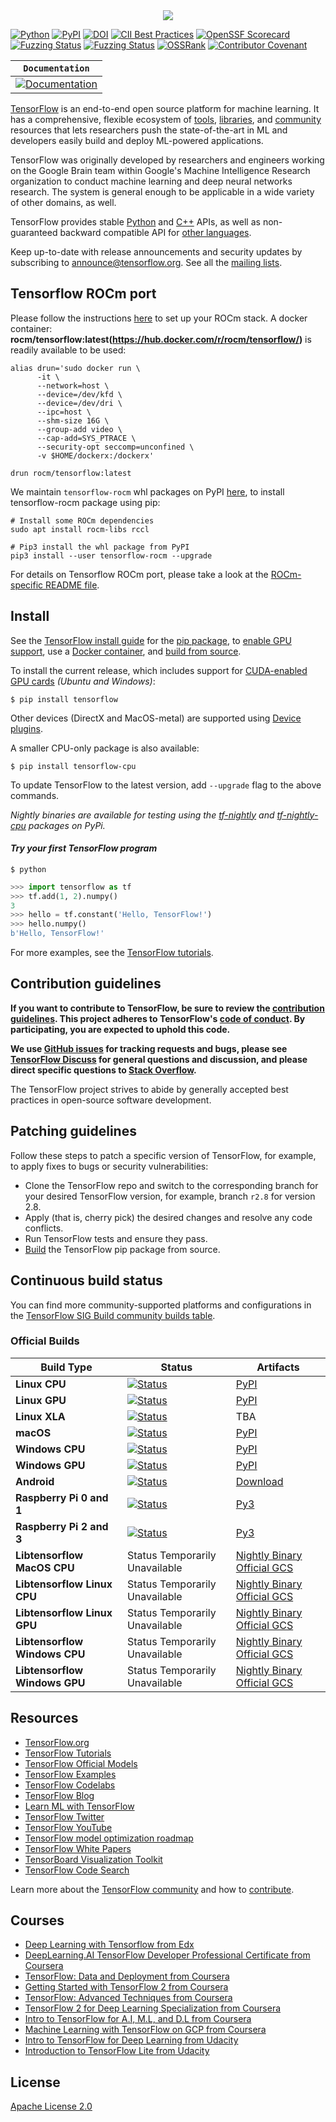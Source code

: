<div align="center">
  <img src="https://www.tensorflow.org/images/tf_logo_horizontal.png">
</div>

[![Python](https://img.shields.io/pypi/pyversions/tensorflow.svg?style=plastic)](https://badge.fury.io/py/tensorflow)
[![PyPI](https://badge.fury.io/py/tensorflow.svg)](https://badge.fury.io/py/tensorflow)
[![DOI](https://zenodo.org/badge/DOI/10.5281/zenodo.4724125.svg)](https://doi.org/10.5281/zenodo.4724125)
[![CII Best Practices](https://bestpractices.coreinfrastructure.org/projects/1486/badge)](https://bestpractices.coreinfrastructure.org/projects/1486)
[![OpenSSF Scorecard](https://api.securityscorecards.dev/projects/github.com/tensorflow/tensorflow/badge)](https://api.securityscorecards.dev/projects/github.com/tensorflow/tensorflow)
[![Fuzzing Status](https://oss-fuzz-build-logs.storage.googleapis.com/badges/tensorflow.svg)](https://bugs.chromium.org/p/oss-fuzz/issues/list?sort=-opened&can=1&q=proj:tensorflow)
[![Fuzzing Status](https://oss-fuzz-build-logs.storage.googleapis.com/badges/tensorflow-py.svg)](https://bugs.chromium.org/p/oss-fuzz/issues/list?sort=-opened&can=1&q=proj:tensorflow-py)
[![OSSRank](https://shields.io/endpoint?url=https://ossrank.com/shield/44)](https://ossrank.com/p/44)
[![Contributor Covenant](https://img.shields.io/badge/Contributor%20Covenant-v1.4%20adopted-ff69b4.svg)](CODE_OF_CONDUCT.md)

**`Documentation`** |
------------------- |
[![Documentation](https://img.shields.io/badge/api-reference-blue.svg)](https://www.tensorflow.org/api_docs/) |

[TensorFlow](https://www.tensorflow.org/) is an end-to-end open source platform
for machine learning. It has a comprehensive, flexible ecosystem of
[tools](https://www.tensorflow.org/resources/tools),
[libraries](https://www.tensorflow.org/resources/libraries-extensions), and
[community](https://www.tensorflow.org/community) resources that lets
researchers push the state-of-the-art in ML and developers easily build and
deploy ML-powered applications.

TensorFlow was originally developed by researchers and engineers working on the
Google Brain team within Google's Machine Intelligence Research organization to
conduct machine learning and deep neural networks research. The system is
general enough to be applicable in a wide variety of other domains, as well.

TensorFlow provides stable [Python](https://www.tensorflow.org/api_docs/python)
and [C++](https://www.tensorflow.org/api_docs/cc) APIs, as well as
non-guaranteed backward compatible API for
[other languages](https://www.tensorflow.org/api_docs).

Keep up-to-date with release announcements and security updates by subscribing
to
[announce@tensorflow.org](https://groups.google.com/a/tensorflow.org/forum/#!forum/announce).
See all the [mailing lists](https://www.tensorflow.org/community/forums).

## Tensorflow ROCm port

Please follow the instructions [here](https://github.com/RadeonOpenCompute/ROCm-docker/blob/master/quick-start.md) to set up your ROCm stack.
A docker container: **rocm/tensorflow:latest(https://hub.docker.com/r/rocm/tensorflow/)** is readily available to be used:
```
alias drun='sudo docker run \
      -it \
      --network=host \
      --device=/dev/kfd \
      --device=/dev/dri \
      --ipc=host \
      --shm-size 16G \
      --group-add video \
      --cap-add=SYS_PTRACE \
      --security-opt seccomp=unconfined \
      -v $HOME/dockerx:/dockerx'

drun rocm/tensorflow:latest
```


We maintain `tensorflow-rocm` whl packages on PyPI [here](https://pypi.org/project/tensorflow-rocm), to install tensorflow-rocm package using pip:
```
# Install some ROCm dependencies
sudo apt install rocm-libs rccl

# Pip3 install the whl package from PyPI
pip3 install --user tensorflow-rocm --upgrade
```
For details on Tensorflow ROCm port, please take a look at the [ROCm-specific README file](README.ROCm.md).

## Install

See the [TensorFlow install guide](https://www.tensorflow.org/install) for the
[pip package](https://www.tensorflow.org/install/pip), to
[enable GPU support](https://www.tensorflow.org/install/gpu), use a
[Docker container](https://www.tensorflow.org/install/docker), and
[build from source](https://www.tensorflow.org/install/source).

To install the current release, which includes support for
[CUDA-enabled GPU cards](https://www.tensorflow.org/install/gpu) *(Ubuntu and
Windows)*:

```
$ pip install tensorflow
```

Other devices (DirectX and MacOS-metal) are supported using
[Device plugins](https://www.tensorflow.org/install/gpu_plugins#available_devices).

A smaller CPU-only package is also available:

```
$ pip install tensorflow-cpu
```

To update TensorFlow to the latest version, add `--upgrade` flag to the above
commands.

*Nightly binaries are available for testing using the
[tf-nightly](https://pypi.python.org/pypi/tf-nightly) and
[tf-nightly-cpu](https://pypi.python.org/pypi/tf-nightly-cpu) packages on PyPi.*

#### *Try your first TensorFlow program*

```shell
$ python
```

```python
>>> import tensorflow as tf
>>> tf.add(1, 2).numpy()
3
>>> hello = tf.constant('Hello, TensorFlow!')
>>> hello.numpy()
b'Hello, TensorFlow!'
```

For more examples, see the
[TensorFlow tutorials](https://www.tensorflow.org/tutorials/).

## Contribution guidelines

**If you want to contribute to TensorFlow, be sure to review the
[contribution guidelines](CONTRIBUTING.md). This project adheres to TensorFlow's
[code of conduct](CODE_OF_CONDUCT.md). By participating, you are expected to
uphold this code.**

**We use [GitHub issues](https://github.com/tensorflow/tensorflow/issues) for
tracking requests and bugs, please see
[TensorFlow Discuss](https://groups.google.com/a/tensorflow.org/forum/#!forum/discuss)
for general questions and discussion, and please direct specific questions to
[Stack Overflow](https://stackoverflow.com/questions/tagged/tensorflow).**

The TensorFlow project strives to abide by generally accepted best practices in
open-source software development.

## Patching guidelines

Follow these steps to patch a specific version of TensorFlow, for example, to
apply fixes to bugs or security vulnerabilities:

*   Clone the TensorFlow repo and switch to the corresponding branch for your
    desired TensorFlow version, for example, branch `r2.8` for version 2.8.
*   Apply (that is, cherry pick) the desired changes and resolve any code
    conflicts.
*   Run TensorFlow tests and ensure they pass.
*   [Build](https://www.tensorflow.org/install/source) the TensorFlow pip
    package from source.

## Continuous build status

You can find more community-supported platforms and configurations in the
[TensorFlow SIG Build community builds table](https://github.com/tensorflow/build#community-supported-tensorflow-builds).

### Official Builds

Build Type                    | Status                                                                                                                                                                           | Artifacts
----------------------------- | -------------------------------------------------------------------------------------------------------------------------------------------------------------------------------- | ---------
**Linux CPU**                 | [![Status](https://storage.googleapis.com/tensorflow-kokoro-build-badges/ubuntu-cc.svg)](https://storage.googleapis.com/tensorflow-kokoro-build-badges/ubuntu-cc.html)           | [PyPI](https://pypi.org/project/tf-nightly/)
**Linux GPU**                 | [![Status](https://storage.googleapis.com/tensorflow-kokoro-build-badges/ubuntu-gpu-py3.svg)](https://storage.googleapis.com/tensorflow-kokoro-build-badges/ubuntu-gpu-py3.html) | [PyPI](https://pypi.org/project/tf-nightly-gpu/)
**Linux XLA**                 | [![Status](https://storage.googleapis.com/tensorflow-kokoro-build-badges/ubuntu-xla.svg)](https://storage.googleapis.com/tensorflow-kokoro-build-badges/ubuntu-xla.html)         | TBA
**macOS**                     | [![Status](https://storage.googleapis.com/tensorflow-kokoro-build-badges/macos-py2-cc.svg)](https://storage.googleapis.com/tensorflow-kokoro-build-badges/macos-py2-cc.html)     | [PyPI](https://pypi.org/project/tf-nightly/)
**Windows CPU**               | [![Status](https://storage.googleapis.com/tensorflow-kokoro-build-badges/windows-cpu.svg)](https://storage.googleapis.com/tensorflow-kokoro-build-badges/windows-cpu.html)       | [PyPI](https://pypi.org/project/tf-nightly/)
**Windows GPU**               | [![Status](https://storage.googleapis.com/tensorflow-kokoro-build-badges/windows-gpu.svg)](https://storage.googleapis.com/tensorflow-kokoro-build-badges/windows-gpu.html)       | [PyPI](https://pypi.org/project/tf-nightly-gpu/)
**Android**                   | [![Status](https://storage.googleapis.com/tensorflow-kokoro-build-badges/android.svg)](https://storage.googleapis.com/tensorflow-kokoro-build-badges/android.html)               | [Download](https://bintray.com/google/tensorflow/tensorflow/_latestVersion)
**Raspberry Pi 0 and 1**      | [![Status](https://storage.googleapis.com/tensorflow-kokoro-build-badges/rpi01-py3.svg)](https://storage.googleapis.com/tensorflow-kokoro-build-badges/rpi01-py3.html)           | [Py3](https://storage.googleapis.com/tensorflow-nightly/tensorflow-1.10.0-cp34-none-linux_armv6l.whl)
**Raspberry Pi 2 and 3**      | [![Status](https://storage.googleapis.com/tensorflow-kokoro-build-badges/rpi23-py3.svg)](https://storage.googleapis.com/tensorflow-kokoro-build-badges/rpi23-py3.html)           | [Py3](https://storage.googleapis.com/tensorflow-nightly/tensorflow-1.10.0-cp34-none-linux_armv7l.whl)
**Libtensorflow MacOS CPU**   | Status Temporarily Unavailable                                                                                                                                                   | [Nightly Binary](https://storage.googleapis.com/libtensorflow-nightly/prod/tensorflow/release/macos/latest/macos_cpu_libtensorflow_binaries.tar.gz) [Official GCS](https://storage.googleapis.com/tensorflow/)
**Libtensorflow Linux CPU**   | Status Temporarily Unavailable                                                                                                                                                   | [Nightly Binary](https://storage.googleapis.com/libtensorflow-nightly/prod/tensorflow/release/ubuntu_16/latest/cpu/ubuntu_cpu_libtensorflow_binaries.tar.gz) [Official GCS](https://storage.googleapis.com/tensorflow/)
**Libtensorflow Linux GPU**   | Status Temporarily Unavailable                                                                                                                                                   | [Nightly Binary](https://storage.googleapis.com/libtensorflow-nightly/prod/tensorflow/release/ubuntu_16/latest/gpu/ubuntu_gpu_libtensorflow_binaries.tar.gz) [Official GCS](https://storage.googleapis.com/tensorflow/)
**Libtensorflow Windows CPU** | Status Temporarily Unavailable                                                                                                                                                   | [Nightly Binary](https://storage.googleapis.com/libtensorflow-nightly/prod/tensorflow/release/windows/latest/cpu/windows_cpu_libtensorflow_binaries.tar.gz) [Official GCS](https://storage.googleapis.com/tensorflow/)
**Libtensorflow Windows GPU** | Status Temporarily Unavailable                                                                                                                                                   | [Nightly Binary](https://storage.googleapis.com/libtensorflow-nightly/prod/tensorflow/release/windows/latest/gpu/windows_gpu_libtensorflow_binaries.tar.gz) [Official GCS](https://storage.googleapis.com/tensorflow/)

## Resources

*   [TensorFlow.org](https://www.tensorflow.org)
*   [TensorFlow Tutorials](https://www.tensorflow.org/tutorials/)
*   [TensorFlow Official Models](https://github.com/tensorflow/models/tree/master/official)
*   [TensorFlow Examples](https://github.com/tensorflow/examples)
*   [TensorFlow Codelabs](https://codelabs.developers.google.com/?cat=TensorFlow)
*   [TensorFlow Blog](https://blog.tensorflow.org)
*   [Learn ML with TensorFlow](https://www.tensorflow.org/resources/learn-ml)
*   [TensorFlow Twitter](https://twitter.com/tensorflow)
*   [TensorFlow YouTube](https://www.youtube.com/channel/UC0rqucBdTuFTjJiefW5t-IQ)
*   [TensorFlow model optimization roadmap](https://www.tensorflow.org/model_optimization/guide/roadmap)
*   [TensorFlow White Papers](https://www.tensorflow.org/about/bib)
*   [TensorBoard Visualization Toolkit](https://github.com/tensorflow/tensorboard)
*   [TensorFlow Code Search](https://cs.opensource.google/tensorflow/tensorflow)

Learn more about the
[TensorFlow community](https://www.tensorflow.org/community) and how to
[contribute](https://www.tensorflow.org/community/contribute).

## Courses

*   [Deep Learning with Tensorflow from Edx](https://www.edx.org/course/deep-learning-with-tensorflow)
*   [DeepLearning.AI TensorFlow Developer Professional Certificate from Coursera](https://www.coursera.org/specializations/tensorflow-in-practice)
*   [TensorFlow: Data and Deployment from Coursera](https://www.coursera.org/specializations/tensorflow-data-and-deployment)
*   [Getting Started with TensorFlow 2 from Coursera](https://www.coursera.org/learn/getting-started-with-tensor-flow2)
*   [TensorFlow: Advanced Techniques from Coursera](https://www.coursera.org/specializations/tensorflow-advanced-techniques)
*   [TensorFlow 2 for Deep Learning Specialization from Coursera](https://www.coursera.org/specializations/tensorflow2-deeplearning)
*   [Intro to TensorFlow for A.I, M.L, and D.L from Coursera](https://www.coursera.org/learn/introduction-tensorflow)
*   [Machine Learning with TensorFlow on GCP from Coursera](https://www.coursera.org/specializations/machine-learning-tensorflow-gcp)
*   [Intro to TensorFlow for Deep Learning from Udacity](https://www.udacity.com/course/intro-to-tensorflow-for-deep-learning--ud187)
*   [Introduction to TensorFlow Lite from Udacity](https://www.udacity.com/course/intro-to-tensorflow-lite--ud190)

## License

[Apache License 2.0](LICENSE)
